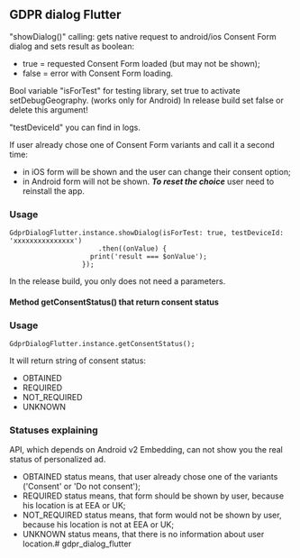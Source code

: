 ## GDPR dialog Flutter

"showDialog()" calling: gets native request to android/ios Consent Form dialog and sets result as boolean:
- true = requested Consent Form loaded (but may not be shown);
- false = error with Consent Form loading.

Bool variable "isForTest" for testing library, set true to activate setDebugGeography. (works only for Android)
In release build set false or delete this argument!

"testDeviceId" you can find in logs.

If user already chose one of Consent Form variants and call it a second time:
- in iOS form will be shown and the user can change their consent option;
- in Android form will not be shown. ***To reset the choice*** user need to reinstall the app.

### Usage

```
GdprDialogFlutter.instance.showDialog(isForTest: true, testDeviceId: 'xxxxxxxxxxxxxxx')
                      .then((onValue) {
                    print('result === $onValue');
                  });
```

In the release build, you only does not need a parameters.


#### Method getConsentStatus() that return consent status

### Usage

```
GdprDialogFlutter.instance.getConsentStatus();
```

It will return string of consent status:
- OBTAINED
- REQUIRED
- NOT_REQUIRED
- UNKNOWN

### Statuses explaining
API, which depends on Android v2 Embedding, can not show you the real status of personalized ad.

- OBTAINED status means, that user already chose one of the variants ('Consent' or 'Do not consent');
- REQUIRED status means, that form should be shown by user, because his location is at EEA or UK;
- NOT_REQUIRED status means, that form would not be shown by user, because his location is not at EEA or UK;
- UNKNOWN status means, that there is no information about user location.# gdpr_dialog_flutter
